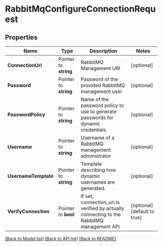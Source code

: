 # RabbitMqConfigureConnectionRequest


## Properties

Name | Type | Description | Notes
------------ | ------------- | ------------- | -------------
**ConnectionUri** | Pointer to **string** | RabbitMQ Management URI | [optional] 
**Password** | Pointer to **string** | Password of the provided RabbitMQ management user | [optional] 
**PasswordPolicy** | Pointer to **string** | Name of the password policy to use to generate passwords for dynamic credentials. | [optional] 
**Username** | Pointer to **string** | Username of a RabbitMQ management administrator | [optional] 
**UsernameTemplate** | Pointer to **string** | Template describing how dynamic usernames are generated. | [optional] 
**VerifyConnection** | Pointer to **bool** | If set, connection_uri is verified by actually connecting to the RabbitMQ management API | [optional] [default to true]





[[Back to Model list]](../README.md#documentation-for-models) [[Back to API list]](../README.md#documentation-for-api-endpoints) [[Back to README]](../README.md)


